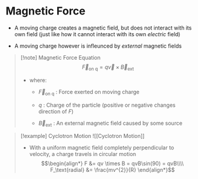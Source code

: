 # Magnetic Force
- A moving charge creates a magnetic field, but does not interact with its own field (just like how it cannot interact with its own *electric* field)

- A moving charge however is infleunced by *external* magnetic fields

> [!note] Magnetic Force Equation
> $$\vec{F}_{\text{on q}} = q\vec{v} \times \vec{B}_\text{ext}$$
> - where:
> 	- $\vec{F}_{\text{on q}}$ : Force exerted on moving charge
>
> 	- $q$ : Charge of the particle (positive or negative changes direction of $F$)
> 	- $\vec{B}_\text{ext}$ : An external magnetic field caused by some source

> [!example] Cyclotron Motion
> ![[Cyclotron Motion]]
> - With a uniform magnetic field completely perpendicular to velocity, a charge travels in circular motion
> $$\begin{align*}
F &= qv \times B = qvB\sin(90) = qvB\\\\
F_\text{radial} &= \frac{mv^{2}}{R}
\end{align*}$$
